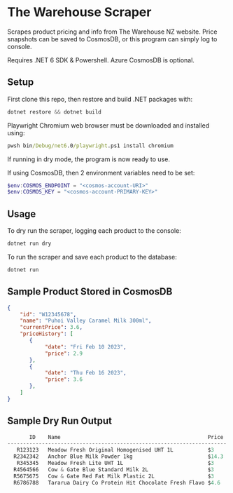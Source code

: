 # The Warehouse Scraper

Scrapes product pricing and info from The Warehouse NZ website. Price snapshots can be saved to CosmosDB, or this program can simply log to console.

Requires .NET 6 SDK & Powershell. Azure CosmosDB is optional.

## Setup

First clone this repo, then restore and build .NET packages with:

```powershell
dotnet restore && dotnet build
```

Playwright Chromium web browser must be downloaded and installed using:

```cmd
pwsh bin/Debug/net6.0/playwright.ps1 install chromium
```

If running in dry mode, the program is now ready to use.

If using CosmosDB, then 2 environment variables need to be set:

```powershell
$env:COSMOS_ENDPOINT = "<cosmos-account-URI>"
$env:COSMOS_KEY = "<cosmos-account-PRIMARY-KEY>"
```

## Usage

To dry run the scraper, logging each product to the console:

```powershell
dotnet run dry
```

To run the scraper and save each product to the database:

```powershell
dotnet run
```

## Sample Product Stored in CosmosDB

```json
{
    "id": "W12345678",
    "name": "Puhoi Valley Caramel Milk 300ml",
    "currentPrice": 3.6,
    "priceHistory": [
       {
            "date": "Fri Feb 10 2023",
            "price": 2.9
       },
       {
            "date": "Thu Feb 16 2023",
            "price": 3.6
       },
    ]
}
```

## Sample Dry Run Output

```powershell
       ID    Name                                               Price
----------------------------------------------------------------------
   R123123   Meadow Fresh Original Homogenised UHT 1L           $3
  R2342342   Anchor Blue Milk Powder 1kg                        $14.3
   R345345   Meadow Fresh Lite UHT 1L                           $3
  R4564566   Cow & Gate Blue Standard Milk 2L                   $3
  R5675675   Cow & Gate Red Fat Milk Plastic 2L                 $3
  R6786788   Tararua Dairy Co Protein Hit Chocolate Fresh Flavo $4.6
```
